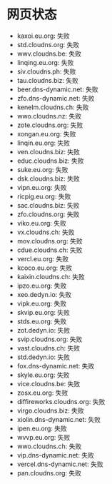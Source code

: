 # 网页状态
- kaxoi.eu.org: 失败
- std.cloudns.org: 失败
- wwv.cloudns.be: 失败
- linqing.eu.org: 失败
- siv.cloudns.ph: 失败
- tau.cloudns.biz: 失败
- beer.dns-dynamic.net: 失败
- zfo.dns-dynamic.net: 失败
- kenelm.cloudns.ch: 失败
- wwo.cloudns.nz: 失败
- zote.cloudns.org: 失败
- xongan.eu.org: 失败
- linqin.eu.org: 失败
- ven.cloudns.biz: 失败
- educ.cloudns.biz: 失败
- suke.eu.org: 失败
- dsk.cloudns.biz: 失败
- vipn.eu.org: 失败
- ricpig.eu.org: 失败
- sac.cloudns.biz: 失败
- zfo.cloudns.org: 失败
- viko.eu.org: 失败
- vx.cloudns.ch: 失败
- mov.cloudns.org: 失败
- cdue.cloudns.ch: 失败
- vercl.eu.org: 失败
- kcoco.eu.org: 失败
- kaixin.cloudns.ch: 失败
- ipzo.eu.org: 失败
- xeo.dedyn.io: 失败
- vipk.eu.org: 失败
- skvip.eu.org: 失败
- stds.eu.org: 失败
- zot.dedyn.io: 失败
- svip.cloudns.org: 失败
- vast.cloudns.ch: 失败
- std.dedyn.io: 失败
- fox.dns-dynamic.net: 失败
- skyle.eu.org: 失败
- vice.cloudns.be: 失败
- zosx.eu.org: 失败
- diffireworks.cloudns.org: 失败
- virgo.cloudns.biz: 失败
- xiolin.dns-dynamic.net: 失败
- ipen.eu.org: 失败
- wvvp.eu.org: 失败
- wwo.cloudns.ch: 失败
- vip.dns-dynamic.net: 失败
- vercel.dns-dynamic.net: 失败
- pan.cloudns.org: 失败
